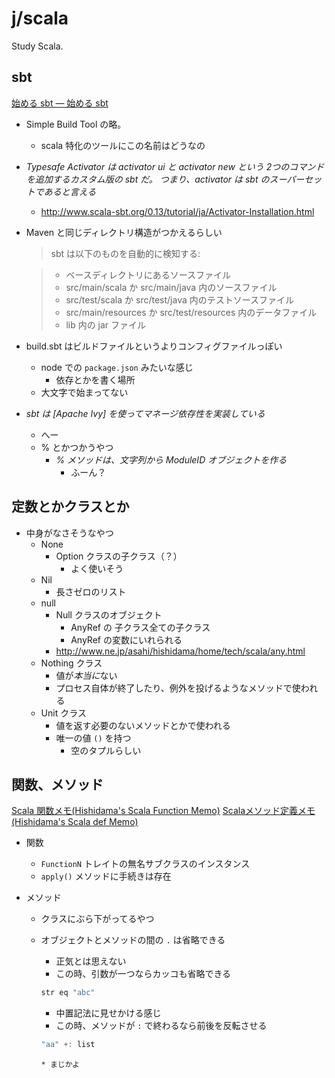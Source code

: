j/scala
=======


Study Scala.


sbt
----

[始める sbt — 始める sbt](http://www.scala-sbt.org/0.13/tutorial/ja/index.html)

* Simple Build Tool の略。
  * scala 特化のツールにこの名前はどうなの
* *Typesafe Activator は activator ui と activator new という 2つのコマンドを追加するカスタム版の sbt だ。 つまり、activator は sbt のスーパーセットであると言える*
  * http://www.scala-sbt.org/0.13/tutorial/ja/Activator-Installation.html

* Maven と同じディレクトリ構造がつかえるらしい

  > sbt は以下のものを自動的に検知する:

  > * ベースディレクトリにあるソースファイル　
  > * src/main/scala か src/main/java 内のソースファイル
  > * src/test/scala か src/test/java 内のテストソースファイル
  > * src/main/resources か src/test/resources 内のデータファイル
  > * lib 内の jar ファイル


* build.sbt はビルドファイルというよりコンフィグファイルっぽい
  * node での `package.json` みたいな感じ
    * 依存とかを書く場所
  * 大文字で始まってない
* *sbt は [Apache Ivy] を使ってマネージ依存性を実装している*
  * へー
  * % とかつかうやつ
    * *% メソッドは、文字列から ModuleID オブジェクトを作る*
      * ふーん？


定数とかクラスとか
-------

* 中身がなさそうなやつ
  * None
    * Option クラスの子クラス（？）
      * よく使いそう
  * Nil
    * 長さゼロのリスト
  * null
    * Null クラスのオブジェクト
      * AnyRef の 子クラス全ての子クラス
      * AnyRef の変数にいれられる
    * http://www.ne.jp/asahi/hishidama/home/tech/scala/any.html
  * Nothing クラス
    * 値が*本当に*ない
    * プロセス自体が終了したり、例外を投げるようなメソッドで使われる
  * Unit クラス
    * 値を返す必要のないメソッドとかで使われる
    * 唯一の値 `()` を持つ
      * 空のタプルらしい



関数、メソッド
-----
[Scala 関数メモ(Hishidama's Scala Function Memo)](http://www.ne.jp/asahi/hishidama/home/tech/scala/function.html) [Scalaメソッド定義メモ(Hishidama's Scala def Memo)](http://www.ne.jp/asahi/hishidama/home/tech/scala/def.html)

* 関数
  * `FunctionN` トレイトの無名サブクラスのインスタンス
  * `apply()` メソッドに手続きは存在

* メソッド
  * クラスにぶら下がってるやつ
  * オブジェクトとメソッドの間の `.` は省略できる
    * 正気とは思えない
    * この時、引数が一つならカッコも省略できる

    ```scala
    str eq "abc"
    ```
      * 中置記法に見せかける感じ
      * この時、メソッドが `:` で終わるなら前後を反転させる

      ```scala
      "aa" +: list
      ```

        * まじかよ
